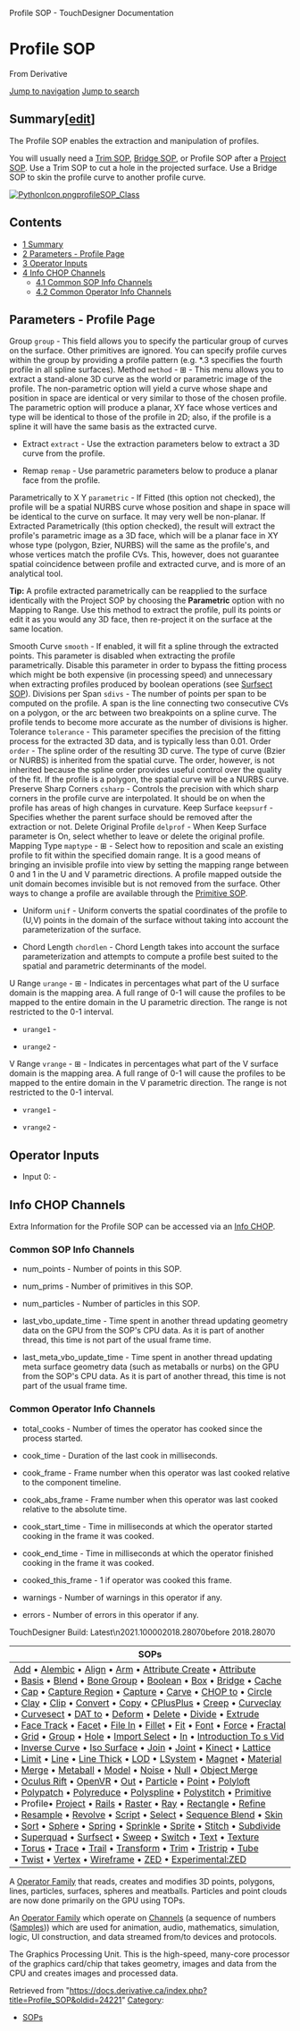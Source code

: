 

Profile SOP - TouchDesigner Documentation





























# Profile SOP

From Derivative



[Jump to navigation](#mw-head)
[Jump to search](#searchInput)
## Summary[[edit](https://docs.derivative.ca/index.php?title=Template:Summary&action=edit&section=T-1 "Edit section: Summary")]

The Profile SOP enables the extraction and manipulation of profiles.

You will usually need a [Trim SOP](Trim_SOP.html "Trim SOP"), [Bridge SOP](Bridge_SOP.html "Bridge SOP"), or Profile SOP after a [Project SOP](Project_SOP.html "Project SOP"). Use a Trim SOP to cut a hole in the projected surface. Use a Bridge SOP to skin the profile curve to another profile curve.

[![PythonIcon.png](images/c/c2/PythonIcon.png)](File_PythonIcon.html)[profileSOP\_Class](https://docs.derivative.ca/ProfileSOP_Class "ProfileSOP Class")

## Contents

* [1 Summary](#Summary)
* [2 Parameters - Profile Page](#Parameters_-_Profile_Page)
* [3 Operator Inputs](#Operator_Inputs)
* [4 Info CHOP Channels](#Info_CHOP_Channels)
  + [4.1 Common SOP Info Channels](#Common_SOP_Info_Channels)
  + [4.2 Common Operator Info Channels](#Common_Operator_Info_Channels)

  


## Parameters - Profile Page

Group `group` - This field allows you to specify the particular group of curves on the surface. Other primitives are ignored. You can specify profile curves within the group by providing a profile pattern (e.g. \*.3 specifies the fourth profile in all spline surfaces).
Method `method` - ⊞ - This menu allows you to extract a stand-alone 3D curve as the world or parametric image of the profile. The non-parametric option will yield a curve whose shape and position in space are identical or very similar to those of the chosen profile. The parametric option will produce a planar, XY face whose vertices and type will be identical to those of the profile in 2D; also, if the profile is a spline it will have the same basis as the extracted curve.

* Extract `extract` - Use the extraction parameters below to extract a 3D curve from the profile.

* Remap `remap` - Use parametric parameters below to produce a planar face from the profile.

Parametrically to X Y `parametric` - If Fitted (this option not checked), the profile will be a spatial NURBS curve whose position and shape in space will be identical to the curve on surface. It may very well be non-planar. If Extracted Parametrically (this option checked), the result will extract the profile's parametric image as a 3D face, which will be a planar face in XY whose type (polygon, Bzier, NURBS) will the same as the profile's, and whose vertices match the profile CVs. This, however, does not guarantee spatial coincidence between profile and extracted curve, and is more of an analytical tool.

**Tip:** A profile extracted parametrically can be reapplied to the surface identically with the Project SOP by choosing the **Parametric** option with no Mapping to Range. Use this method to extract the profile, pull its points or edit it as you would any 3D face, then re-project it on the surface at the same location.



Smooth Curve `smooth` - If enabled, it will fit a spline through the extracted points. This parameter is disabled when extracting the profile parametrically. Disable this parameter in order to bypass the fitting process which might be both expensive (in processing speed) and unnecessary when extracting profiles produced by boolean operations (see [Surfsect SOP](Surfsect_SOP.html "Surfsect SOP")).
Divisions per Span `sdivs` - The number of points per span to be computed on the profile. A span is the line connecting two consecutive CVs on a polygon, or the arc between two breakpoints on a spline curve. The profile tends to become more accurate as the number of divisions is higher.
Tolerance `tolerance` - This parameter specifies the precision of the fitting process for the extracted 3D data, and is typically less than 0.01.
Order `order` - The spline order of the resulting 3D curve. The type of curve (Bzier or NURBS) is inherited from the spatial curve. The order, however, is not inherited because the spline order provides useful control over the quality of the fit. If the profile is a polygon, the spatial curve will be a NURBS curve.
Preserve Sharp Corners `csharp` - Controls the precision with which sharp corners in the profile curve are interpolated. It should be on when the profile has areas of high changes in curvature.
Keep Surface `keepsurf` - Specifies whether the parent surface should be removed after the extraction or not.
Delete Original Profile `delprof` - When Keep Surface parameter is On, select whether to leave or delete the original profile.
Mapping Type `maptype` - ⊞ - Select how to reposition and scale an existing profile to fit within the specified domain range. It is a good means of bringing an invisible profile into view by setting the mapping range between 0 and 1 in the U and V parametric directions. A profile mapped outside the unit domain becomes invisible but is not removed from the surface. Other ways to change a profile are available through the [Primitive SOP](Primitive_SOP.html "Primitive SOP").

* Uniform `unif` - Uniform converts the spatial coordinates of the profile to (U,V) points in the domain of the surface without taking into account the parameterization of the surface.

* Chord Length `chordlen` - Chord Length takes into account the surface parameterization and attempts to compute a profile best suited to the spatial and parametric determinants of the model.

U Range `urange` - ⊞ - Indicates in percentages what part of the U surface domain is the mapping area. A full range of 0-1 will cause the profiles to be mapped to the entire domain in the U parametric direction. The range is not restricted to the 0-1 interval.

* `urange1` -

* `urange2` -

V Range `vrange` - ⊞ - Indicates in percentages what part of the V surface domain is the mapping area. A full range of 0-1 will cause the profiles to be mapped to the entire domain in the V parametric direction. The range is not restricted to the 0-1 interval.

* `vrange1` -

* `vrange2` -

  


## Operator Inputs

* Input 0:  -

  


## Info CHOP Channels

Extra Information for the Profile SOP can be accessed via an [Info CHOP](Info_CHOP.html "Info CHOP").


### Common SOP Info Channels

* num\_points - Number of points in this SOP.

* num\_prims - Number of primitives in this SOP.

* num\_particles - Number of particles in this SOP.

* last\_vbo\_update\_time - Time spent in another thread updating geometry data on the GPU from the SOP's CPU data. As it is part of another thread, this time is not part of the usual frame time.

* last\_meta\_vbo\_update\_time - Time spent in another thread updating meta surface geometry data (such as metaballs or nurbs) on the GPU from the SOP's CPU data. As it is part of another thread, this time is not part of the usual frame time.

### Common Operator Info Channels

* total\_cooks - Number of times the operator has cooked since the process started.

* cook\_time - Duration of the last cook in milliseconds.

* cook\_frame - Frame number when this operator was last cooked relative to the component timeline.

* cook\_abs\_frame - Frame number when this operator was last cooked relative to the absolute time.

* cook\_start\_time - Time in milliseconds at which the operator started cooking in the frame it was cooked.

* cook\_end\_time - Time in milliseconds at which the operator finished cooking in the frame it was cooked.

* cooked\_this\_frame - 1 if operator was cooked this frame.

* warnings - Number of warnings in this operator if any.

* errors - Number of errors in this operator if any.

  

TouchDesigner Build: Latest\n2021.100002018.28070before 2018.28070

| SOPs |
| --- |
| [Add](Add_SOP.html "Add SOP") • [Alembic](Alembic_SOP.html "Alembic SOP") • [Align](Align_SOP.html "Align SOP") • [Arm](Arm_SOP.html "Arm SOP") • [Attribute Create](Attribute_Create_SOP.html "Attribute Create SOP") • [Attribute](Attribute_SOP.html "Attribute SOP") • [Basis](Basis_SOP.html "Basis SOP") • [Blend](Blend_SOP.html "Blend SOP") • [Bone Group](Bone_Group_SOP.html "Bone Group SOP") • [Boolean](Boolean_SOP.html "Boolean SOP") • [Box](Box_SOP.html "Box SOP") • [Bridge](Bridge_SOP.html "Bridge SOP") • [Cache](Cache_SOP.html "Cache SOP") • [Cap](Cap_SOP.html "Cap SOP") • [Capture Region](Capture_Region_SOP.html "Capture Region SOP") • [Capture](Capture_SOP.html "Capture SOP") • [Carve](Carve_SOP.html "Carve SOP") • [CHOP to](CHOP_to_SOP.html "CHOP to SOP") • [Circle](Circle_SOP.html "Circle SOP") • [Clay](Clay_SOP.html "Clay SOP") • [Clip](Clip_SOP.html "Clip SOP") • [Convert](Convert_SOP.html "Convert SOP") • [Copy](Copy_SOP.html "Copy SOP") • [CPlusPlus](CPlusPlus_SOP.html "CPlusPlus SOP") • [Creep](Creep_SOP.html "Creep SOP") • [Curveclay](Curveclay_SOP.html "Curveclay SOP") • [Curvesect](Curvesect_SOP.html "Curvesect SOP") • [DAT to](DAT_to_SOP.html "DAT to SOP") • [Deform](Deform_SOP.html "Deform SOP") • [Delete](Delete_SOP.html "Delete SOP") • [Divide](Divide_SOP.html "Divide SOP") • [Extrude](Extrude_SOP.html "Extrude SOP") • [Face Track](Face_Track_SOP.html "Face Track SOP") • [Facet](Facet_SOP.html "Facet SOP") • [File In](File_In_SOP.html "File In SOP") • [Fillet](Fillet_SOP.html "Fillet SOP") • [Fit](Fit_SOP.html "Fit SOP") • [Font](Font_SOP.html "Font SOP") • [Force](Force_SOP.html "Force SOP") • [Fractal](Fractal_SOP.html "Fractal SOP") • [Grid](Grid_SOP.html "Grid SOP") • [Group](Group_SOP.html "Group SOP") • [Hole](Hole_SOP.html "Hole SOP") • [Import Select](Import_Select_SOP.html "Import Select SOP") • [In](In_SOP.html "In SOP") • [Introduction To s Vid](Introduction_To_SOPs_Vid.html "Introduction To SOPs Vid") • [Inverse Curve](Inverse_Curve_SOP.html "Inverse Curve SOP") • [Iso Surface](Iso_Surface_SOP.html "Iso Surface SOP") • [Join](Join_SOP.html "Join SOP") • [Joint](Joint_SOP.html "Joint SOP") • [Kinect](Kinect_SOP.html "Kinect SOP") • [Lattice](Lattice_SOP.html "Lattice SOP") • [Limit](Limit_SOP.html "Limit SOP") • [Line](Line_SOP.html "Line SOP") • [Line Thick](Line_Thick_SOP.html "Line Thick SOP") • [LOD](LOD_SOP.html "LOD SOP") • [LSystem](LSystem_SOP.html "LSystem SOP") • [Magnet](Magnet_SOP.html "Magnet SOP") • [Material](Material_SOP.html "Material SOP") • [Merge](Merge_SOP.html "Merge SOP") • [Metaball](Metaball_SOP.html "Metaball SOP") • [Model](Model_SOP.html "Model SOP") • [Noise](Noise_SOP.html "Noise SOP") • [Null](Null_SOP.html "Null SOP") • [Object Merge](Object_Merge_SOP.html "Object Merge SOP") • [Oculus Rift](Oculus_Rift_SOP.html "Oculus Rift SOP") • [OpenVR](OpenVR_SOP.html "OpenVR SOP") • [Out](Out_SOP.html "Out SOP") • [Particle](Particle_SOP.html "Particle SOP") • [Point](Point_SOP.html "Point SOP") • [Polyloft](Polyloft_SOP.html "Polyloft SOP") • [Polypatch](Polypatch_SOP.html "Polypatch SOP") • [Polyreduce](Polyreduce_SOP.html "Polyreduce SOP") • [Polyspline](Polyspline_SOP.html "Polyspline SOP") • [Polystitch](Polystitch_SOP.html "Polystitch SOP") • [Primitive](Primitive_SOP.html "Primitive SOP") • Profile• [Project](Project_SOP.html "Project SOP") • [Rails](Rails_SOP.html "Rails SOP") • [Raster](Raster_SOP.html "Raster SOP") • [Ray](Ray_SOP.html "Ray SOP") • [Rectangle](Rectangle_SOP.html "Rectangle SOP") • [Refine](Refine_SOP.html "Refine SOP") • [Resample](Resample_SOP.html "Resample SOP") • [Revolve](Revolve_SOP.html "Revolve SOP") • [Script](Script_SOP.html "Script SOP") • [Select](Select_SOP.html "Select SOP") • [Sequence Blend](Sequence_Blend_SOP.html "Sequence Blend SOP") • [Skin](Skin_SOP.html "Skin SOP") • [Sort](Sort_SOP.html "Sort SOP") • [Sphere](Sphere_SOP.html "Sphere SOP") • [Spring](Spring_SOP.html "Spring SOP") • [Sprinkle](Sprinkle_SOP.html "Sprinkle SOP") • [Sprite](Sprite_SOP.html "Sprite SOP") • [Stitch](Stitch_SOP.html "Stitch SOP") • [Subdivide](Subdivide_SOP.html "Subdivide SOP") • [Superquad](Superquad_SOP.html "Superquad SOP") • [Surfsect](Surfsect_SOP.html "Surfsect SOP") • [Sweep](Sweep_SOP.html "Sweep SOP") • [Switch](Switch_SOP.html "Switch SOP") • [Text](Text_SOP.html "Text SOP") • [Texture](Texture_SOP.html "Texture SOP") • [Torus](Torus_SOP.html "Torus SOP") • [Trace](Trace_SOP.html "Trace SOP") • [Trail](Trail_SOP.html "Trail SOP") • [Transform](Transform_SOP.html "Transform SOP") • [Trim](Trim_SOP.html "Trim SOP") • [Tristrip](Tristrip_SOP.html "Tristrip SOP") • [Tube](Tube_SOP.html "Tube SOP") • [Twist](Twist_SOP.html "Twist SOP") • [Vertex](Vertex_SOP.html "Vertex SOP") • [Wireframe](Wireframe_SOP.html "Wireframe SOP") • [ZED](ZED_SOP.html "ZED SOP") • [Experimental:ZED](Experimental_ZED_SOP.html "Experimental:ZED SOP") |

A [Operator Family](Operator_Family.html "Operator Family") that reads, creates and modifies 3D points, polygons, lines, particles, surfaces, spheres and meatballs. Particles and point clouds are now done primarily on the GPU using TOPs.


An [Operator Family](Operator_Family.html "Operator Family") which operate on [Channels](Channel.html "Channel") (a sequence of numbers ([Samples](Sample.html "Sample"))) which are used for animation, audio, mathematics, simulation, logic, UI construction, and data streamed from/to devices and protocols.


The Graphics Processing Unit. This is the high-speed, many-core processor of the graphics card/chip that takes geometry, images and data from the CPU and creates images and processed data.







Retrieved from "<https://docs.derivative.ca/index.php?title=Profile_SOP&oldid=24221>"
[Category](Special_Categories.html "Special:Categories"):

* [SOPs](https://docs.derivative.ca/index.php?title=Category:SOPs&action=edit&redlink=1 "Category:SOPs (page does not exist)")